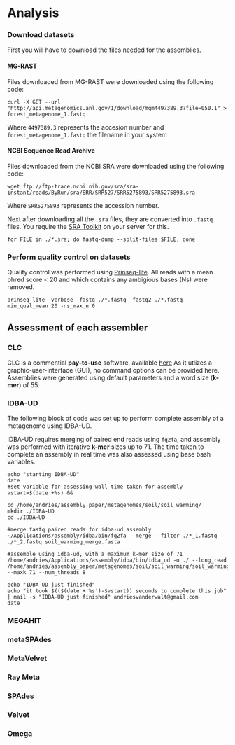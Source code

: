 # Analysis

### Download datasets
First you will have to download the files needed for the assemblies. 

#### MG-RAST
Files downloaded from MG-RAST were downloaded using the following code:

```curl -X GET --url "http://api.metagenomics.anl.gov/1/download/mgm4497389.3?file=050.1" > forest_metagenome_1.fastq```

Where `4497389.3` represents the accesion number and `forest_metagenome_1.fastq` the filename in your system

#### NCBI Sequence Read Archive 
Files downloaded from the NCBI SRA were downloaded using the following code:

```wget ftp://ftp-trace.ncbi.nih.gov/sra/sra-instant/reads/ByRun/sra/SRR/SRR527/SRR5275893/SRR5275893.sra```

Where `SRR5275893` represents the accession number.

Next after downloading all the `.sra` files, they are converted into `.fastq` files. You require the 
[SRA Toolkit](https://trace.ncbi.nlm.nih.gov/Traces/sra/sra.cgi?view=software) 
on your server for this.

```for FILE in ./*.sra; do fastq-dump --split-files $FILE; done```

### Perform quality control on datasets
Quality control was performed using [Prinseq-lite](https://sourceforge.net/projects/prinseq/).
All reads with a mean phred score < 20 and which contains any ambigious bases (Ns) were removed.

`prinseq-lite -verbose -fastq ./*.fastq -fastq2 ./*.fastq -min_qual_mean 20 -ns_max_n 0`

## Assessment of each assembler

### CLC
CLC is a commential **pay-to-use** software, available [here](https://www.qiagenbioinformatics.com/products/clcgenomics-workbench/)
As it utlizes a graphic-user-interface (GUI), no command options can be provided here. 
Assemblies were generated using default parameters and a word size (**k-mer**) of 55.

### IDBA-UD
The following block of code was set up to perform complete assembly of a metagenome using IDBA-UD.

IDBA-UD requires merging of paired end reads using `fq2fa`, and assembly was performed with iterative **k-mer** sizes up to 71. 
The time taken to complete an assembly in real time was also assessed using base bash variables.
```echo "assembly pipeline starting"
echo "starting IDBA-UD"
date
#set variable for assessing wall-time taken for assembly
vstart=$(date +%s) &&

cd /home/andries/assembly_paper/metagenomes/soil/soil_warming/
mkdir ./IDBA-UD                                                  
cd ./IDBA-UD

#merge fastq paired reads for idba-ud assembly
~/Applications/assembly/idba/bin/fq2fa --merge --filter ./*_1.fastq ./*_2.fastq soil_warming_merge.fasta

#assemble using idba-ud, with a maximum k-mer size of 71 
/home/andries/Applications/assembly/idba/bin/idba_ud -o ./ --long_read /home/andries/assembly_paper/metagenomes/soil/soil_warming/soil_warming_merge.fasta --maxk 71 --num_threads 8

echo "IDBA-UD just finished"
echo "it took $(($(date +'%s')-$vstart)) seconds to complete this job" | mail -s "IDBA-UD just finished" andriesvanderwalt@gmail.com
date
```

### MEGAHIT

### metaSPAdes

### MetaVelvet

### Ray Meta

### SPAdes

### Velvet

### Omega

